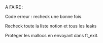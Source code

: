 A FAIRE :

Code erreur : recheck une bonne fois

Recheck toute la liste notion et tous les leaks

Protéger les mallocs en envoyant dans ft_exit.
